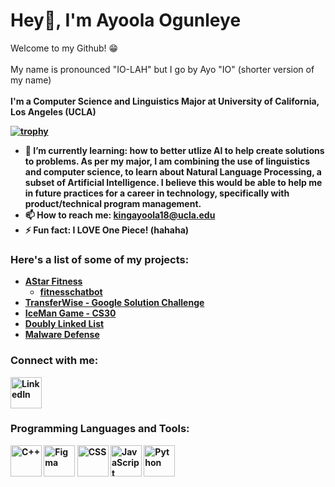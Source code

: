 # Hey👋, I'm Ayoola Ogunleye 

Welcome to my Github! 😁
<br>
<br>
My name is pronounced "IO-LAH" but I go by Ayo "IO" (shorter version of my name)
<br>
<br>
<b>I'm a Computer Science and Linguistics Major at University of California, Los Angeles (UCLA) <b>

[![trophy](https://github-profile-trophy.vercel.app/?username=ayoola135790)](https://github.com/ryo-ma/github-profile-trophy)

- 🌱 I’m currently learning: how to better utlize AI to help create solutions to problems. As per my major, I am combining the use of linguistics and computer science, to learn about Natural Language Processing, a subset of Artificial Intelligence. I believe this would be able to help me in future practices for a career in technology, specifically with product/technical program management. 
- 📫 How to reach me: kingayoola18@ucla.edu
- ⚡ Fun fact: I <b>LOVE<b> One Piece! (hahaha)

### Here's a list of some of my projects:

- [AStar Fitness](https://github.com/Shoheicode/fitness-app-project)
  - [fitnesschatbot](https://github.com/ayoola135790/fitnesschatbot)
- [TransferWise - Google Solution Challenge](https://github.com/El-Camino-Google-Developer-Student-Club/El-Camino-2023-Solution-Challenge)
- [IceMan Game - CS30](https://github.com/ayoola135790/icemanproj)
- [Doubly Linked List]()
- [Malware Defense](https://github.com/ucla-e1-malware/final-project-sand)



### Connect with me: 
[<img src="https://upload.wikimedia.org/wikipedia/commons/c/ca/LinkedIn_logo_initials.png" alt="LinkedIn" width="50">](https://www.linkedin.com/in/emmanuel-o-455537212)
<br>

### Programming Languages and Tools:
<img src="https://upload.wikimedia.org/wikipedia/commons/thumb/1/18/ISO_C%2B%2B_Logo.svg/800px-ISO_C%2B%2B_Logo.svg.png" alt="C++" width="50">
<img src="https://blog.greggant.com/images/posts/2019-04-25-figma/Figma.png" alt="Figma" width="50">
<img src="https://upload.wikimedia.org/wikipedia/commons/thumb/d/d5/CSS3_logo_and_wordmark.svg/800px-CSS3_logo_and_wordmark.svg.png" alt="CSS" width="50">
<img src="https://encrypted-tbn0.gstatic.com/images?q=tbn:ANd9GcRuHnJDLOcdm_0b6N6kNj-1OvO9KhKYgqIy0w&s" alt="JavaScript" width="50">
<img src="https://banner2.cleanpng.com/20190623/yp/kisspng-python-computer-icons-programming-language-executa-1713885634631.webp" alt="Python" width="50">




<!--
**ayoola135790/ayoola135790** is a ✨ _special_ ✨ repository because its `README.md` (this file) appears on your GitHub profile.



Here are some ideas to get you started:

- 🔭 I’m currently working on ...
- 🌱 I’m currently learning ...
- 👯 I’m looking to collaborate on ...
- 🤔 I’m looking for help with ...
- 💬 Ask me about ...
- 📫 How to reach me: ...
- 😄 Pronouns: ...
- ⚡ Fun fact: ...
-->
